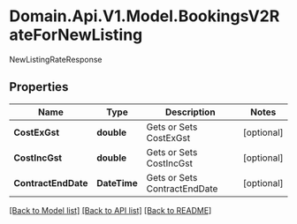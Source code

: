 # Domain.Api.V1.Model.BookingsV2RateForNewListing
NewListingRateResponse
## Properties

Name | Type | Description | Notes
------------ | ------------- | ------------- | -------------
**CostExGst** | **double** | Gets or Sets CostExGst | [optional] 
**CostIncGst** | **double** | Gets or Sets CostIncGst | [optional] 
**ContractEndDate** | **DateTime** | Gets or Sets ContractEndDate | [optional] 

[[Back to Model list]](../README.md#documentation-for-models) [[Back to API list]](../README.md#documentation-for-api-endpoints) [[Back to README]](../README.md)

